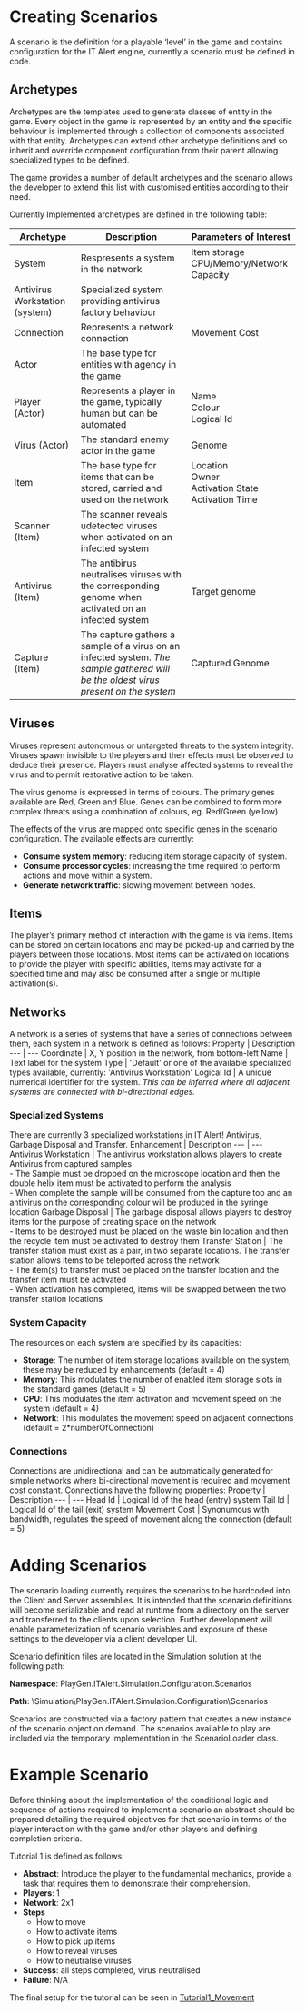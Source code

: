 # Creating Scenarios
A scenario is the definition for a playable ‘level’ in the game and contains configuration for the IT Alert engine, currently a scenario must be defined in code.

## Archetypes
Archetypes are the templates used to generate classes of entity in the game. Every object in the game is represented by an entity and the specific behaviour is implemented through a collection of components associated with that entity. Archetypes can extend other archetype definitions and so inherit and override component configuration from their parent allowing specialized types to be defined.

The game provides a number of default archetypes and the scenario allows the developer to extend this list with customised entities according to their need.

Currently Implemented archetypes are defined in the following table:

Archetype | Description | Parameters of Interest
--- | --- | ---
System | Respresents a system in the network | Item storage<br>CPU/Memory/Network Capacity
Antivirus Workstation (system) | Specialized system providing antivirus factory behaviour | 
Connection | Represents a network connection | Movement Cost
Actor | The base type for entities with agency in the game | 
Player (Actor) | Represents a player in the game, typically human but can be automated | Name<br>Colour<br>Logical Id
Virus (Actor) | The standard enemy actor in the game | Genome
Item | The base type for items that can be stored, carried and used on the network | Location<br>Owner<br>Activation State<br>Activation Time
Scanner (Item) | The scanner reveals udetected viruses when activated on an infected system | 
Antivirus (Item) | The antibirus neutralises viruses with the corresponding genome when activated on an infected system | Target genome
Capture (Item) | The capture gathers a sample of a virus on an infected system. *The sample gathered will be the oldest virus present on the system* | Captured Genome

## Viruses
Viruses represent autonomous or untargeted threats to the system integrity. Viruses spawn invisible to the players and their effects must be observed to deduce their presence. Players must analyse affected systems to reveal the virus and to permit restorative action to be taken.

The virus genome is expressed in terms of colours. The primary genes available are Red, Green and Blue. Genes can be combined to form more complex threats using a combination of colours, eg. Red/Green (yellow)

The effects of the virus are mapped onto specific genes in the scenario configuration. The available effects are currently:

- **Consume system memory**: reducing item storage capacity of system.
- **Consume processor cycles**: increasing the time required to perform actions and move within a system.
- **Generate network traffic**: slowing movement between nodes.

## Items
The player’s primary method of interaction with the game is via items. Items can be stored on certain locations and may be picked-up and carried by the players between those locations. Most items can be activated on locations to provide the player with specific abilities, items may activate for a specified time and may also be consumed after a single or multiple activation(s).

## Networks
A network is a series of systems that have a series of connections between them, each system in a network is defined as follows:
Property | Description
--- | ---
Coordinate | X, Y position in the network, from bottom-left
Name | Text label for the system
Type | 'Default' or one of the available specialized types available, currently: 'Antivirus Workstation'
Logical Id | A unique numerical identifier for the system. *This can be inferred where all adjacent systems are connected with bi-directional edges.*

### Specialized Systems
There are currently 3 specialized workstations in IT Alert! Antivirus, Garbage Disposal and Transfer.
Enhancement | Description
--- | ---
Antivirus Workstation | The antivirus workstation allows players to create Antivirus from captured samples<br> - The Sample must be dropped on the microscope location and then the double helix item must be activated to perform the analysis<br> - When complete the sample will be consumed from the capture too and an antivirus on the corresponding colour will be produced in the syringe location
Garbage Disposal | The garbage disposal allows players to destroy items for the purpose of creating space on the network<br> - Items to be destroyed must be placed on the waste bin location and then the recycle item must be activated to destroy them 
Transfer Station | The transfer station must exist as a pair, in two separate locations. The transfer station allows items to be teleported across the network<br> - The item(s) to transfer must be placed on the transfer location and the transfer item must be activated<br> - When activation has completed, items will be swapped between the two transfer station locations

### System Capacity
The resources on each system are specified by its capacities:
- **Storage**: The number of item storage locations available on the system, these may be reduced by enhancements (default = 4)
- **Memory**: This modulates the number of enabled item storage slots in the standard games (default = 5)
- **CPU**: This modulates the item activation and movement speed on the system (default = 4)
- **Network**: This modulates the movement speed on adjacent connections (default = 2*numberOfConnection)

### Connections
Connections are unidirectional and can be automatically generated for simple networks where bi-directional movement is required and movement cost constant. Connections have the following properties:
Property | Description
--- | ---
Head Id | Logical Id of the head (entry) system
Tail Id | Logical Id of the tail (exit) system
Movement Cost | Synonumous with bandwidth, regulates the speed of movement along the connection (default = 5)

# Adding Scenarios
The scenario loading currently requires the scenarios to be hardcoded into the Client and Server assemblies. It is intended that the scenario definitions will become serializable and read at runtime from a directory on the server and transferred to the clients upon selection. Further development will enable parameterization of scenario variables and exposure of these settings to the developer via a client developer UI. 

Scenario definition files are located in the Simulation solution at the following path:

**Namespace**:	PlayGen.ITAlert.Simulation.Configuration.Scenarios

**Path**:		\Simulation\PlayGen.ITAlert.Simulation.Configuration\Scenarios

Scenarios are constructed via a factory pattern that creates a new instance of the scenario object on demand. The scenarios available to play are included via the temporary implementation in the ScenarioLoader class.

# Example Scenario
Before thinking about the implementation of the conditional logic and sequence of actions required to implement a scenario an abstract should be prepared detailing the required objectives for that scenario in terms of the player interaction with the game and/or other players and defining completion criteria.

Tutorial 1 is defined as follows:
- **Abstract**: Introduce the player to the fundamental mechanics, provide a task that requires them to demonstrate their comprehension.
- **Players**: 1
- **Network**: 2x1
- **Steps**
    - How to move
    - How to activate items
    - How to pick up items
    - How to reveal viruses
    - How to neutralise viruses
- **Success**: all steps completed, virus neutralised
- **Failure**: N/A

The final setup for the tutorial can be seen in [Tutorial1_Movement](Simulation\PlayGen.ITAlert.Simulation.Configuration\Scenarios\Tutorial\Tutorial1_movement.cs)
